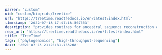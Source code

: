 ```yaml
---
parser: "custom"
uid: "custom/biogrids/treetime"
url: "https://treetime.readthedocs.io/en/latest/index.html"
timestamp: "2022-07-18 17:47:18.567653"
description: "provides routines for ancestral sequence reconstruction and inference of molecular-clock phylogenies."
repo_url: "https://treetime.readthedocs.io/en/latest/index.html"
title: "TreeTime"
tags: ["phylogenomics", "high-throughput-sequencing"]
date: "2022-07-18 21:23:31.738268"
---
```

